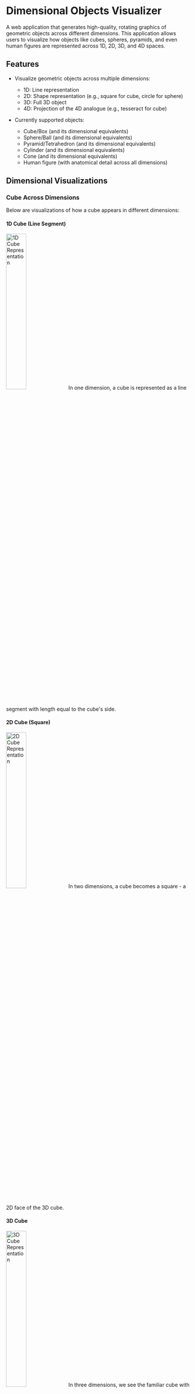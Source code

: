 # Dimensional Objects Visualizer

A web application that generates high-quality, rotating graphics of geometric objects across different dimensions. This application allows users to visualize how objects like cubes, spheres, pyramids, and even human figures are represented across 1D, 2D, 3D, and 4D spaces.

## Features

- Visualize geometric objects across multiple dimensions:
  - 1D: Line representation
  - 2D: Shape representation (e.g., square for cube, circle for sphere)
  - 3D: Full 3D object
  - 4D: Projection of the 4D analogue (e.g., tesseract for cube)
  
- Currently supported objects:
  - Cube/Box (and its dimensional equivalents)
  - Sphere/Ball (and its dimensional equivalents)
  - Pyramid/Tetrahedron (and its dimensional equivalents)
  - Cylinder (and its dimensional equivalents)
  - Cone (and its dimensional equivalents)
  - Human figure (with anatomical detail across all dimensions)

## Dimensional Visualizations

### Cube Across Dimensions

Below are visualizations of how a cube appears in different dimensions:

#### 1D Cube (Line Segment)
<img src="images/1d_cube.png" alt="1D Cube Representation" width="33%">
In one dimension, a cube is represented as a line segment with length equal to the cube's side.

#### 2D Cube (Square)
<img src="images/2d_cube.png" alt="2D Cube Representation" width="33%">
In two dimensions, a cube becomes a square - a 2D face of the 3D cube.

#### 3D Cube
<img src="images/3d_cube.png" alt="3D Cube Representation" width="33%">
In three dimensions, we see the familiar cube with six square faces.

#### 4D Cube (Tesseract/Hypercube)
<img src="images/4d_cube.png" alt="4D Cube Representation" width="33%">
In four dimensions, a tesseract is typically visualized as a cube within a cube, with corresponding vertices connected.
  
- Interactive controls:
  - Dropdown selection for object types
  - Customizable object colors
  - Error feedback for unsupported object types
  
- Smooth rotation animations for all dimensional representations
- Detailed human figure representation with anatomical accuracy across all dimensions

## Setup and Running

### Prerequisites

- Modern web browser with WebGL support (Chrome, Firefox, Safari, Edge)
- Local web server for development (optional)

### Running the Application

1. Clone this repository:
   ```
   git clone https://github.com/samuelabdelsayed/dimensional-objects.git
   ```

2. Navigate to the project directory:
   ```
   cd dimensional-objects
   ```

3. Run the application:

   - Option 1: Using the included Node.js server:
     ```
     # Install Node.js if you don't have it already
     # Then run:
     node server.js
     
     # Then open http://localhost:3001/ in your browser
     ```
   
   - Option 2: Directly open the file in your browser:
     ```
     # Simply open the src/dimensions.html file in your web browser
     ```
   
   - Option 3: Using Python's built-in server:
     ```
     # Python 3
     python3 -m http.server
     
     # Then open http://localhost:8000/src/dimensions.html in your browser
     ```

## Visualization Examples

### Human Figure Across Dimensions

The human figure is represented with increasing complexity across dimensions:

- **1D**: A distinctive height pattern showing the human silhouette with anatomically accurate proportions. The varying heights create a recognizable human form profile when viewed as a one-dimensional line graph.

- **2D**: A detailed stick figure with anatomical proportions, articulated joints, facial features (eyes, mouth), and differentiated body parts. The 2D human includes properly proportioned limbs, a detailed head, and even finger representations.

- **3D**: A full 3D model with separate body parts using different materials for skin and clothing. Features include:
  - Detailed head with facial features, hair, and ears
  - Properly articulated limbs with joints at shoulders, elbows, hips, and knees
  - Differentiated materials for skin, clothing, and accessories
  - Anatomically correct proportions and posture

- **4D**: A hyperdimensional representation showing both the 3D human and its projection into the fourth dimension:
  - Inner 3D human representation with full anatomical detail
  - Outer 4D projection with tesseract-like boundary representing higher dimensional space
  - Dimensional connection lines showing the relationship between 3D and 4D space
  - Time slices representing movement through 4D space-time at different points
  - Temporal trails showing the path of the human figure through the fourth dimension

## Understanding Dimensional Transformations

### 1D Representation

In one dimension, all objects are represented as lines of varying lengths. The line's length corresponds to the "width" of the object in its original dimension:

- Cube → Line segment with length equal to the cube's side
- Sphere → Line segment with length equal to the sphere's diameter
- Pyramid → Line segment with length equal to the pyramid's base width

### 2D Representation

In two dimensions, objects are represented as flat shapes:

- Cube → Square (the face of a cube)
- Sphere → Circle (the equatorial cross-section of a sphere)
- Pyramid → Triangle (the face of a pyramid)

### 3D Representation

In three dimensions, we see the familiar full 3D objects:

- Cube → 3D cube with six square faces
- Sphere → 3D sphere
- Pyramid → 3D pyramid with a square base and triangular sides

### 4D Representation

For four dimensions, we visualize 3D projections of 4D objects:

- Cube → Tesseract (4D hypercube) represented as a cube within a cube with connecting edges
- Sphere → Hypersphere (4D) represented as nested spheres with circular cross-sections
- Pyramid → Hyperpyramid (4D) represented as nested pyramids with connecting edges

## Technical Implementation

The application uses Three.js for 3D rendering and WebGL for hardware acceleration. Each dimensional representation is rendered in its own canvas with appropriate camera and lighting setups.

For 4D objects, we use projections and special rendering techniques to create an impression of the fourth dimension:

- Tesseract: Represented as nested cubes with connecting edges between corresponding vertices
- Hypersphere: Represented as nested spheres with special circular cross-sections
- Hyperpyramid: Represented as nested pyramids with connecting edges

## Future Enhancements

- Add more geometric objects (cylinders, torus, etc.)
- Enable interactive manipulation of objects (manual rotation, scaling)
- Add more detailed explanations of dimensional mathematics
- Support for custom objects defined by mathematical formulas or mesh imports

## License

This project is licensed under the MIT License - see the LICENSE file for details.

## Author

Samuel Abdelsayed
